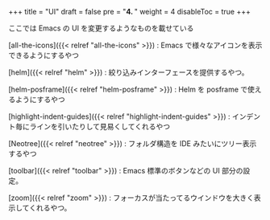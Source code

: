 +++
title = "UI"
draft = false
pre = "<b>4. </b>"
weight = 4
disableToc = true
+++

ここでは Emacs の UI を変更するようなものを載せている

[all-the-icons]({{< relref "all-the-icons" >}})
: Emacs で様々なアイコンを表示できるようにするやつ

[helm]({{< relref "helm" >}})
: 絞り込みインターフェースを提供するやつ。

[helm-posframe]({{< relref "helm-posframe" >}})
: Helm を posframe で使えるようにするやつ

[highlight-indent-guides]({{< relref "highlight-indent-guides" >}})
: インデント毎にラインを引いたりして見易くしてくれるやつ

[Neotree]({{< relref "neotree" >}})
: フォルダ構造を IDE みたいにツリー表示するやつ

[toolbar]({{< relref "toolbar" >}})
: Emacs 標準のボタンなどの UI 部分の設定。

[zoom]({{< relref "zoom" >}})
: フォーカスが当たってるウインドウを大きく表示してくれるやつ。
